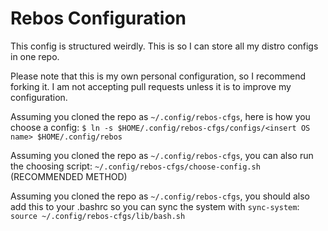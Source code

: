 # Rebos Configuration

This config is structured weirdly. This is so I can store all my distro configs in one repo.

Please note that this is my own personal configuration, so I recommend forking it.
I am not accepting pull requests unless it is to improve my configuration.

Assuming you cloned the repo as `~/.config/rebos-cfgs`,
here is how you choose a config: `$ ln -s $HOME/.config/rebos-cfgs/configs/<insert OS name> $HOME/.config/rebos`

Assuming you cloned the repo as `~/.config/rebos-cfgs`,
you can also run the choosing script: `~/.config/rebos-cfgs/choose-config.sh` (RECOMMENDED METHOD)

Assuming you cloned the repo as `~/.config/rebos-cfgs`,
you should also add this to your .bashrc so you can sync the system with `sync-system`: `source ~/.config/rebos-cfgs/lib/bash.sh`
